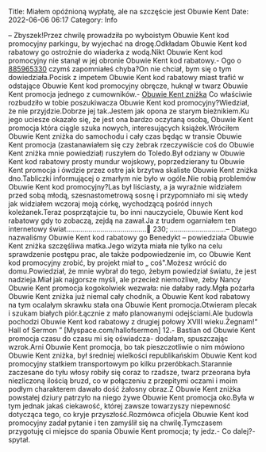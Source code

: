 Title: Miałem opóźnioną wypłatę, ale na szczęście jest Obuwie Kent
Date: 2022-06-06 06:17
Category: Info

– Zbyszek!Przez chwilę prowadziła po wyboistym Obuwie Kent kod promocyjny parkingu, by wyjechać na drogę.Odkładam Obuwie Kent kod rabatowy go ostrożnie do wiaderka z wodą.Nikt Obuwie Kent kod promocyjny nie stanął w jej obronie Obuwie Kent kod rabatowy.- Ogo o [885965330](https://telinfo.co/pl/numer/885965330/) czymś zapomniałeś chyba?On nie chciał, bym się o tym dowiedziała.Pocisk z impetem Obuwie Kent kod rabatowy miast trafić w odstające Obuwie Kent kod promocyjny obręcze, huknął w twarz Obuwie Kent promocja jednego z cumowników.- [Obuwie Kent zniżka](https://promki.pl/kody-rabatowe/obuwie-kent) Co właściwie rozbudziło w tobie poszukiwacza Obuwie Kent kod promocyjny?Wiedział, że nie przyjdzie.Dobrze jej tak.Jestem jak opona ze starym bieżnikiem.Ku jego uciesze okazało się, że jest ona bardzo oczytaną osobą, Obuwie Kent promocja która ciągle szuka nowych, interesujących książek.Wróciłem Obuwie Kent zniżka do samochodu i cały czas będąc w transie Obuwie Kent promocja (zastanawiałem się czy żebrak rzeczywiście coś do Obuwie Kent zniżka mnie powiedział) ruszyłem do Toledo.Był odziany w Obuwie Kent kod rabatowy prosty mundur wojskowy, poprzedzierany tu Obuwie Kent promocja i ówdzie przez ostre jak brzytwa skaliste Obuwie Kent zniżka dno.Tabliczki informującej o zmarłym nie było w ogóle.Nie robią problemów Obuwie Kent kod promocyjny?Las był liściasty, a ja wyraźnie widziałem przed sobą młodą, szesnastometrową sosnę i przypomniało mi się wtedy jak widziałem wczoraj moją córkę, wychodzącą pośród innych koleżanek.Teraz posprzątajcie tu, bo inni nauczyciele, Obuwie Kent kod rabatowy gdy to zobaczą, zejdą na zawał.Ja z trudem ogarniałem ten internetowy świat.………………………………… 230; ……………………….– Dlatego nazwaliśmy Obuwie Kent kod rabatowy go Benedykt – powiedziała Obuwie Kent zniżka szczęśliwa matka.Jego wizyta miała nie tylko na celu sprawdzenie postępu prac, ale także podpowiedzenie im, co Obuwie Kent kod promocyjny zrobić, by projekt miał to „ coś".Możesz wrócić do domu.Powiedział, że mnie wybrał do tego, żebym powiedział światu, że jest nadzieja.Miał jak najgorsze myśli, ale przecież niemożliwe, żeby Nancy Obuwie Kent promocja kogokolwiek wezwała: nie dałaby rady.Mgła pożarła Obuwie Kent zniżka już niemal cały chodnik, a Obuwie Kent kod rabatowy na tym ocalałym skrawku stała ona Obuwie Kent promocja.Otwieram plecak i szukam białych piór.Łącznie z mało planowanymi odejściami.Ale budowla pochodzi Obuwie Kent kod rabatowy z drugiej połowy XVIII wieku.Żegnam!“ Hall of Sermon ” [Myspace.com/hallofsermon] 12.- Bastian od Obuwie Kent promocja czasu do czasu mi się oświadcza- dodałam, spuszczając wzrok.Arni Obuwie Kent promocja, bo tak pieszczotliwie o nim mówiono Obuwie Kent zniżka, był średniej wielkości republikańskim Obuwie Kent kod promocyjny statkiem transportowym po kilku przeróbkach.Starannie zaczesane do tyłu włosy robiły się coraz to rzadsze, twarz przeorana była niezliczoną ilością bruzd, co w połączeniu z przepitymi oczami i moim podłym charakterem dawało dość żałosny obraz.Z Obuwie Kent zniżka powstałej dziury patrzyło na niego żywe Obuwie Kent promocja oko.Była w tym jednak jakaś ciekawość, której zawsze towarzyszy niepewność dotycząca tego, co kryje przyszłość.Rozmówca oficjela Obuwie Kent kod promocyjny zadał pytanie i ten zamyślił się na chwilę.Tymczasem przygotuję ci miejsce do spania Obuwie Kent promocja; ty jedz.- Co dalej?- spytał.
